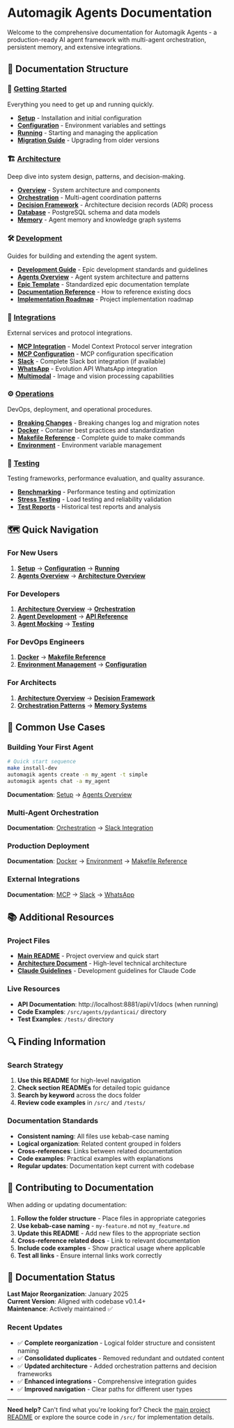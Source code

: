 # Automagik Agents Documentation

Welcome to the comprehensive documentation for Automagik Agents - a production-ready AI agent framework with multi-agent orchestration, persistent memory, and extensive integrations.

## 📁 Documentation Structure

### 🚀 [Getting Started](./getting-started/)
Everything you need to get up and running quickly.

- **[Setup](./getting-started/setup.md)** - Installation and initial configuration
- **[Configuration](./getting-started/configuration.md)** - Environment variables and settings
- **[Running](./getting-started/running.md)** - Starting and managing the application
- **[Migration Guide](./getting-started/migration-guide.md)** - Upgrading from older versions

### 🏗️ [Architecture](./architecture/)
Deep dive into system design, patterns, and decision-making.

- **[Overview](./architecture/overview.md)** - System architecture and components
- **[Orchestration](./architecture/orchestration.md)** - Multi-agent coordination patterns
- **[Decision Framework](./architecture/decision-framework.md)** - Architecture decision records (ADR) process
- **[Database](./architecture/database.md)** - PostgreSQL schema and data models
- **[Memory](./architecture/memory.md)** - Agent memory and knowledge graph systems

### 🛠️ [Development](./development/)
Guides for building and extending the agent system.

- **[Development Guide](./development/README.md)** - Epic development standards and guidelines
- **[Agents Overview](./development/agents-overview.md)** - Agent system architecture and patterns
- **[Epic Template](./development/epic-template.md)** - Standardized epic documentation template
- **[Documentation Reference](./development/docs-reference-guide.md)** - How to reference existing docs
- **[Implementation Roadmap](./development/IMPLEMENTATION_ROADMAP.md)** - Project implementation roadmap

### 🔌 [Integrations](./integrations/)
External services and protocol integrations.

- **[MCP Integration](./integrations/mcp.md)** - Model Context Protocol server integration
- **[MCP Configuration](./integrations/mcp-config-spec.md)** - MCP configuration specification
- **[Slack](./integrations/slack.md)** - Complete Slack bot integration (if available)
- **[WhatsApp](./integrations/whatsapp.md)** - Evolution API WhatsApp integration
- **[Multimodal](./integrations/multimodal.md)** - Image and vision processing capabilities

### ⚙️ [Operations](./operations/)
DevOps, deployment, and operational procedures.

- **[Breaking Changes](./operations/BREAKING_CHANGES.md)** - Breaking changes log and migration notes
- **[Docker](./operations/docker.md)** - Container best practices and standardization  
- **[Makefile Reference](./operations/makefile-reference.md)** - Complete guide to make commands
- **[Environment](./operations/environment.md)** - Environment variable management

### 🧪 [Testing](./testing/)
Testing frameworks, performance evaluation, and quality assurance.

- **[Benchmarking](./testing/benchmarking.md)** - Performance testing and optimization
- **[Stress Testing](./testing/stress-testing.md)** - Load testing and reliability validation
- **[Test Reports](./testing/reports/)** - Historical test reports and analysis

## 🗺️ Quick Navigation

### For New Users
1. **[Setup](./getting-started/setup.md)** → **[Configuration](./getting-started/configuration.md)** → **[Running](./getting-started/running.md)**
2. **[Agents Overview](./development/agents-overview.md)** → **[Architecture Overview](./architecture/overview.md)**

### For Developers
1. **[Architecture Overview](./architecture/overview.md)** → **[Orchestration](./architecture/orchestration.md)**
2. **[Agent Development](./development/agents-overview.md)** → **[API Reference](./development/api.md)**
3. **[Agent Mocking](./development/agent-mocking.md)** → **[Testing](./testing/)**

### For DevOps Engineers
1. **[Docker](./operations/docker.md)** → **[Makefile Reference](./operations/makefile-reference.md)**
2. **[Environment Management](./operations/environment.md)** → **[Configuration](./getting-started/configuration.md)**

### For Architects
1. **[Architecture Overview](./architecture/overview.md)** → **[Decision Framework](./architecture/decision-framework.md)**
2. **[Orchestration Patterns](./architecture/orchestration.md)** → **[Memory Systems](./architecture/memory.md)**

## 🎯 Common Use Cases

### Building Your First Agent
```bash
# Quick start sequence
make install-dev
automagik agents create -n my_agent -t simple
automagik agents chat -a my_agent
```
**Documentation**: [Setup](./getting-started/setup.md) → [Agents Overview](./development/agents-overview.md)

### Multi-Agent Orchestration  
**Documentation**: [Orchestration](./architecture/orchestration.md) → [Slack Integration](./integrations/slack.md)

### Production Deployment
**Documentation**: [Docker](./operations/docker.md) → [Environment](./operations/environment.md) → [Makefile Reference](./operations/makefile-reference.md)

### External Integrations
**Documentation**: [MCP](./integrations/mcp.md) → [Slack](./integrations/slack.md) → [WhatsApp](./integrations/whatsapp.md)

## 📚 Additional Resources

### Project Files
- **[Main README](../README.md)** - Project overview and quick start
- **[Architecture Document](../ARCHITECTURE.MD)** - High-level technical architecture
- **[Claude Guidelines](../CLAUDE.md)** - Development guidelines for Claude Code

### Live Resources
- **API Documentation**: http://localhost:8881/api/v1/docs (when running)
- **Code Examples**: `/src/agents/pydanticai/` directory
- **Test Examples**: `/tests/` directory

## 🔍 Finding Information

### Search Strategy
1. **Use this README** for high-level navigation
2. **Check section READMEs** for detailed topic guidance
3. **Search by keyword** across the docs folder
4. **Review code examples** in `/src/` and `/tests/`

### Documentation Standards
- **Consistent naming**: All files use kebab-case naming
- **Logical organization**: Related content grouped in folders
- **Cross-references**: Links between related documentation
- **Code examples**: Practical examples with explanations
- **Regular updates**: Documentation kept current with codebase

## 📝 Contributing to Documentation

When adding or updating documentation:

1. **Follow the folder structure** - Place files in appropriate categories
2. **Use kebab-case naming** - `my-feature.md` not `my_feature.md`
3. **Update this README** - Add new files to the appropriate section
4. **Cross-reference related docs** - Link to relevant documentation
5. **Include code examples** - Show practical usage where applicable
6. **Test all links** - Ensure internal links work correctly

## 🚧 Documentation Status

**Last Major Reorganization**: January 2025  
**Current Version**: Aligned with codebase v0.1.4+  
**Maintenance**: Actively maintained ✅

### Recent Updates
- ✅ **Complete reorganization** - Logical folder structure and consistent naming
- ✅ **Consolidated duplicates** - Removed redundant and outdated content
- ✅ **Updated architecture** - Added orchestration patterns and decision frameworks
- ✅ **Enhanced integrations** - Comprehensive integration guides
- ✅ **Improved navigation** - Clear paths for different user types

---

**Need help?** Can't find what you're looking for? Check the [main project README](../README.md) or explore the source code in `/src/` for implementation details.
